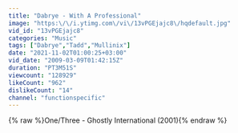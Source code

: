 ```yaml
---
title: "Dabrye - With A Professional"
image: "https:\/\/i.ytimg.com\/vi\/13vPGEjajc8\/hqdefault.jpg"
vid_id: "13vPGEjajc8"
categories: "Music"
tags: ["Dabrye","Tadd","Mullinix"]
date: "2021-11-02T01:00:25+03:00"
vid_date: "2009-03-09T01:42:15Z"
duration: "PT3M51S"
viewcount: "128929"
likeCount: "962"
dislikeCount: "14"
channel: "functionspecific"
---
```

{% raw %}One/Three - Ghostly International (2001){% endraw %}
